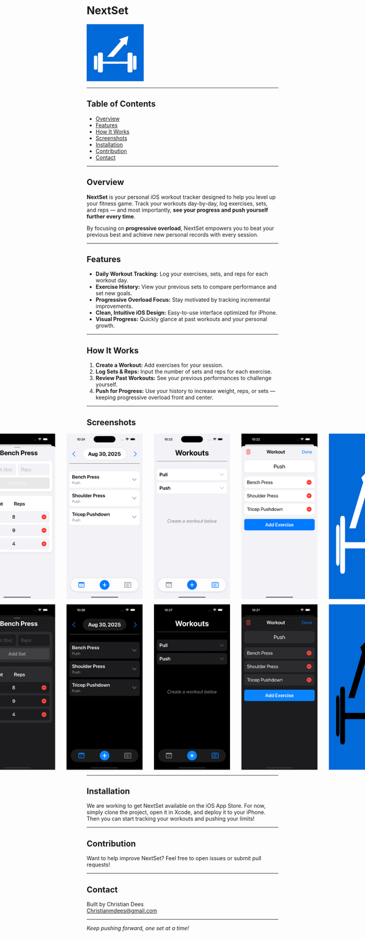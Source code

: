 # NextSet

<img src="./NextSet/Assets.xcassets/AppIcon.appiconset/NextSetIconLight.png" alt="NextSet App Icon" width="150" />

---

## Table of Contents

- [Overview](#overview)
- [Features](#features)
- [How It Works](#how-it-works)
- [Screenshots](#screenshots)
- [Installation](#installation)
- [Contribution](#contribution)
- [Contact](#contact)

---

## Overview

**NextSet** is your personal iOS workout tracker designed to help you level up your fitness game. Track your workouts day-by-day, log exercises, sets, and reps — and most importantly, **see your progress and push yourself further every time**. 

By focusing on **progressive overload**, NextSet empowers you to beat your previous best and achieve new personal records with every session.

---

## Features

- **Daily Workout Tracking:** Log your exercises, sets, and reps for each workout day.
- **Exercise History:** View your previous sets to compare performance and set new goals.
- **Progressive Overload Focus:** Stay motivated by tracking incremental improvements.
- **Clean, Intuitive iOS Design:** Easy-to-use interface optimized for iPhone.
- **Visual Progress:** Quickly glance at past workouts and your personal growth.

---

## How It Works

1. **Create a Workout:** Add exercises for your session.
2. **Log Sets & Reps:** Input the number of sets and reps for each exercise.
3. **Review Past Workouts:** See your previous performances to challenge yourself.
4. **Push for Progress:** Use your history to increase weight, reps, or sets — keeping progressive overload front and center.

---

## Screenshots
<p style="display: flex; justify-content: center; gap: 30px;">
  <img src="./SSExamples/ExerciseDetailsExampleLight.png" alt="Create Workout Dark" width="200" />
  <img src="./SSExamples/HomePageExampleLight.png" alt="Home Page Dark" width="200" />
  <img src="./SSExamples/WorkoutTabExampleLight.png" alt="Exercise Details Dark" width="200" />
  <img src="./SSExamples/CreateWorkoutExampleLight.png" alt="Exercise Details Dark" width="200" />
  <img src="./NextSet/Assets.xcassets/AppIcon.appiconset/NextSetIconLight.png" alt="NextSet App Icon" width="150" />
</p>

<p style="display: flex; justify-content: center; gap: 30px;">
  <img src="./SSExamples/ExerciseDetailsExampleDark.png" alt="Create Workout Dark" width="200" />
  <img src="./SSExamples/HomePageExampleDark.png" alt="Home Page Dark" width="200" />
  <img src="./SSExamples/WorkoutTabExampleDark.png" alt="Exercise Details Dark" width="200" />
  <img src="./SSExamples/CreateWorkoutExampleDark.png" alt="Exercise Details Dark" width="200" />
  <img src="./NextSet/Assets.xcassets/AppIcon.appiconset/NextSetIconDark.png" alt="NextSet App Icon" width="150" />
</p>

---

## Installation

We are working to get NextSet available on the iOS App Store. 
For now, simply clone the project, open it in Xcode, and deploy it to your iPhone.
Then you can start tracking your workouts and pushing your limits!

---

## Contribution

Want to help improve NextSet? Feel free to open issues or submit pull requests!

---

## Contact

Built by Christian Dees  
[Christianmdees@gmail.com](mailto:Christianmdees@gmail.com)

---

*Keep pushing forward, one set at a time!*

